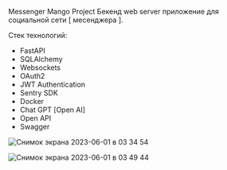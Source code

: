 Messenger Mango Project
Бекенд web server приложение для социальной сети [ месенджера ]. 

Стек технологий:
- FastAPI
-  SQLAlchemy
-  Websockets 
-  OAuth2
-  JWT Authentication
-  Sentry SDK
-  Docker
-  Chat GPT [Open AI]
-  Open API
-  Swagger




![Снимок экрана 2023-06-01 в 03 34 54](https://github.com/ivanIStereotekk/test_mango/assets/18102432/fe2f9d3a-a191-4b93-a6c8-fad425577d64)

![Снимок экрана 2023-06-01 в 03 49 44](https://github.com/ivanIStereotekk/test_mango/assets/18102432/e2fee8bb-a28c-425c-bfed-61b5e6dc9be4)
